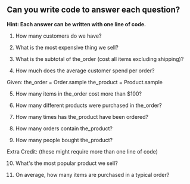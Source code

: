 ## Can you write code to answer each question?
**Hint: Each answer can be written with one line of code.**

1. How many customers do we have?

2. What is the most expensive thing we sell?

3. What is the subtotal of the_order (cost all items excluding shipping)?

4. How much does the average customer spend per order?



Given:
  the_order = Order.sample
  the_product = Product.sample

5. How many items in the_order cost more than $100?

6. How many different products were purchased in the_order?

7. How many times has the_product have been ordered?

8. How many orders contain the_product?

9. How many people bought the_product?



Extra Credit: (these might require more than one line of code)

10. What's the most popular product we sell?

11. On average, how many items are purchased in a typical order?

